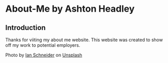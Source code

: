 # About-Me by Ashton Headley

## Introduction

Thanks for viiting my about me website. This website was created to show off my work to potential employers. 


<span>Photo by <a href="https://unsplash.com/@goian?utm_source=unsplash&amp;utm_medium=referral&amp;utm_content=creditCopyText">Ian Schneider</a> on <a href="https://unsplash.com/s/photos/header-images?utm_source=unsplash&amp;utm_medium=referral&amp;utm_content=creditCopyText">Unsplash</a></span>